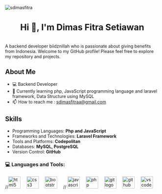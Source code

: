 <p align="left"> <img src="https://komarev.com/ghpvc/?username=sdimasfitra&label=Profile%20views&color=0e75b6&style=flat" alt="sdimasfitra" /> </p>

<h1 align="center">Hi 👋, I'm Dimas Fitra Setiawan</h1>
<br/>
A backend developer biidznillah who is passionate about giving benefits from Indonesia. Welcome to my GitHub profile! Please feel free to explore my repository and projects.

## About Me

- 💻 Backend Developer
- 🌱 Currently learning php, JavaScript programming language and laravel framework, Data Structure using MySQL
- 📫 How to reach me : sdimasfitraa@gmail.com

## Skills

- Programming Languages: **Php and JavaScript**
- Frameworks and Technologies: **Laravel Framework**
- Tools and Platforms: **Codepolitan**
- Databases: **MySQL, PostgreSQL**
- Version Control: **GitHub**

<h3 align="left">💻 Languages and Tools:</h3>

###

<div align="left">
  //<img src="https://cdn.jsdelivr.net/gh/devicons/devicon/icons/html5/html5-original.svg" height="40" alt="html5 logo"  />
  <img width="12" />
  <img src="https://cdn.jsdelivr.net/gh/devicons/devicon/icons/css3/css3-original.svg" height="40" alt="css3 logo"  />
  <img width="12" />
  <img src="https://cdn.jsdelivr.net/gh/devicons/devicon/icons/bootstrap/bootstrap-original.svg" height="40" alt="bootstrap logo"  />
  <img width="12" /> //
  <img src="https://cdn.simpleicons.org/javascript/F7DF1E" height="40" alt="javascript logo"  />
  <img width="12" />
  <img src="https://skillicons.dev/icons?i=PHP-Dark.svg" height="40" alt="php logo"  />
  <img width="12" />
  <img src="https://cdn.simpleicons.org/git/F05032" height="40" alt="git logo"  />
  <img width="12" />
  <img src="https://skillicons.dev/icons?i=github" height="40" alt="github logo"  />
  <img width="12" />
  <img src="https://cdn.jsdelivr.net/gh/devicons/devicon/icons/vscode/vscode-original.svg" height="40" alt="vscode logo"  />
</div>

###
</div>

###

